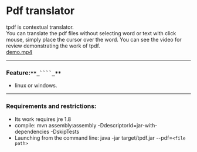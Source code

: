 # Pdf translator

tpdf is contextual translator.  
You can translate the pdf files without selecting word or text with click mouse, 
simply place the cursor over the word.
You can see the video for review demonstrating the work of tpdf.<br/>
[demo.mp4](https://drive.google.com/open?id=0B7fAKmTRcC2IX3VTbmhXSXlocnM)

-----
### Feature:``**_````_**``
* linux or windows.

-----

### Requirements and restrictions:
* Its work requires jre 1.8
* compile: mvn assembly:assembly -DdescriptorId=jar-with-dependencies -DskipTests
* Launching from the command line: java -jar target/tpdf.jar --pdf=`<file path>` 